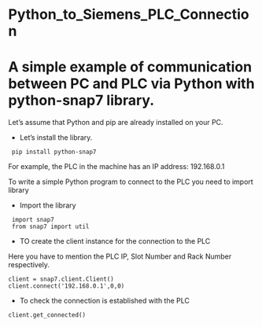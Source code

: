 # Python_to_Siemens_PLC_Connection

# A simple example of communication between PC and PLC via Python with python-snap7 library.
Let’s assume that Python and pip are already installed on your PC.

- Let’s install the library. 

```
 pip install python-snap7
```

For example, the PLC in the machine has an IP address: 192.168.0.1

To write a simple Python program to connect to the PLC you need to import library 

- Import the library

```
 import snap7
 from snap7 import util
```

- TO create the client instance for the connection to the PLC

Here you have to mention the PLC IP, Slot Number and Rack Number respectively.

```
client = snap7.client.Client()
client.connect('192.168.0.1',0,0)
```

- To check the connection is established with the PLC

```
client.get_connected()
```


